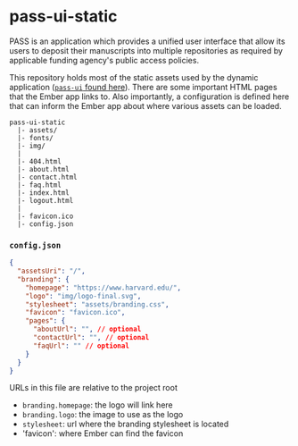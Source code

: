 # pass-ui-static

PASS is an application which provides a unified user interface that allow its users to deposit their manuscripts into multiple repositories as required by applicable funding agency's public access policies.

This repository holds most of the static assets used by the dynamic application ([`pass-ui` found here](https://github.com/eclipse-pass/pass-ui)). There are some important HTML pages that the Ember app links to. Also importantly, a configuration is defined here that can inform the Ember app about where various assets can be loaded.

```
pass-ui-static
  |- assets/
  |- fonts/
  |- img/
  |
  |- 404.html
  |- about.html
  |- contact.html
  |- faq.html
  |- index.html
  |- logout.html
  |
  |- favicon.ico
  |- config.json
```


### `config.json`

``` json
{
  "assetsUri": "/",
  "branding": {
    "homepage": "https://www.harvard.edu/",
    "logo": "img/logo-final.svg",
    "stylesheet": "assets/branding.css",
    "favicon": "favicon.ico",
    "pages": {
      "aboutUrl": "", // optional
      "contactUrl": "", // optional
      "faqUrl": "" // optional
    }
  }
}
```

URLs in this file are relative to the project root

* `branding.homepage`: the logo will link here
* `branding.logo`: the image to use as the logo
* `stylesheet`: url where the branding stylesheet is located
* 'favicon': where Ember can find the favicon
